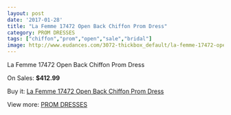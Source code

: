 ```yaml
---
layout: post
date: '2017-01-28'
title: "La Femme 17472 Open Back Chiffon Prom Dress"
category: PROM DRESSES
tags: ["chiffon","prom","open","sale","bridal"]
image: http://www.eudances.com/3072-thickbox_default/la-femme-17472-open-back-chiffon-prom-dress.jpg
---
```

La Femme 17472 Open Back Chiffon Prom Dress

On Sales: **$412.99**
<a href="https://www.eudances.com/en/prom-dresses/1060-la-femme-17472-open-back-chiffon-prom-dress.html"><amp-img layout="responsive" width="600" height="600" src="//www.eudances.com/3072-thickbox_default/la-femme-17472-open-back-chiffon-prom-dress.jpg" alt="La Femme 17472 Open Back Chiffon Prom Dress 0" /></a>
<a href="https://www.eudances.com/en/prom-dresses/1060-la-femme-17472-open-back-chiffon-prom-dress.html"><amp-img layout="responsive" width="600" height="600" src="//www.eudances.com/3076-thickbox_default/la-femme-17472-open-back-chiffon-prom-dress.jpg" alt="La Femme 17472 Open Back Chiffon Prom Dress 1" /></a>
<a href="https://www.eudances.com/en/prom-dresses/1060-la-femme-17472-open-back-chiffon-prom-dress.html"><amp-img layout="responsive" width="600" height="600" src="//www.eudances.com/3075-thickbox_default/la-femme-17472-open-back-chiffon-prom-dress.jpg" alt="La Femme 17472 Open Back Chiffon Prom Dress 2" /></a>
<a href="https://www.eudances.com/en/prom-dresses/1060-la-femme-17472-open-back-chiffon-prom-dress.html"><amp-img layout="responsive" width="600" height="600" src="//www.eudances.com/3074-thickbox_default/la-femme-17472-open-back-chiffon-prom-dress.jpg" alt="La Femme 17472 Open Back Chiffon Prom Dress 3" /></a>
<a href="https://www.eudances.com/en/prom-dresses/1060-la-femme-17472-open-back-chiffon-prom-dress.html"><amp-img layout="responsive" width="600" height="600" src="//www.eudances.com/3073-thickbox_default/la-femme-17472-open-back-chiffon-prom-dress.jpg" alt="La Femme 17472 Open Back Chiffon Prom Dress 4" /></a>

Buy it: [La Femme 17472 Open Back Chiffon Prom Dress](https://www.eudances.com/en/prom-dresses/1060-la-femme-17472-open-back-chiffon-prom-dress.html "La Femme 17472 Open Back Chiffon Prom Dress")

View more: [PROM DRESSES](https://www.eudances.com/en/13-prom-dresses "PROM DRESSES")